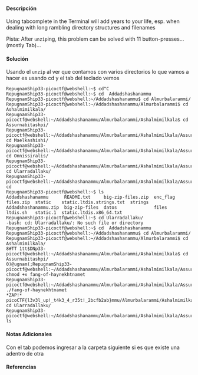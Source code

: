 #### Descripción
Using tabcomplete in the Terminal will add years to your life, esp. when dealing with long rambling directory structures and filenames

Pista: After `unzip`ing, this problem can be solved with 11 button-presses...(mostly Tab)...

#### Solución 
Usando el `unzip` al ver que contamos con varios directorios lo que vamos a hacer es usando cd y el tab del teclado vemos

```
RepugnamShip33-picoctf@webshell:~$ cd^C
RepugnamShip33-picoctf@webshell:~$ cd  Addadshashanammu
RepugnamShip33-picoctf@webshell:~/Addadshashanammu$ cd Almurbalarammi/
RepugnamShip33-picoctf@webshell:~/Addadshashanammu/Almurbalarammi$ cd Ashalmimilkala/
RepugnamShip33-picoctf@webshell:~/Addadshashanammu/Almurbalarammi/Ashalmimilkala$ cd Assurnabitashpi/
RepugnamShip33-picoctf@webshell:~/Addadshashanammu/Almurbalarammi/Ashalmimilkala/Assurnabitashpi$ cd Maelkashishi/
RepugnamShip33-picoctf@webshell:~/Addadshashanammu/Almurbalarammi/Ashalmimilkala/Assurnabitashpi/Maelkashishi$ cd Onnissiralis/
RepugnamShip33-picoctf@webshell:~/Addadshashanammu/Almurbalarammi/Ashalmimilkala/Assurnabitashpi/Maelkashishi/Onnissiralis$ cd Ularradallaku/
RepugnamShip33-picoctf@webshell:~/Addadshashanammu/Almurbalarammi/Ashalmimilkala/Assurnabitashpi/Maelkashishi/Onnissiralis/Ularradallaku$ cd 
RepugnamShip33-picoctf@webshell:~$ ls
Addadshashanammu      README.txt     big-zip-files.zip  enc_flag  files.zip  static    static.ltdis.strings.txt  strings
Addadshashanammu.zip  big-zip-files  datos              files     ltdis.sh   static.1  static.ltdis.x86_64.txt
RepugnamShip33-picoctf@webshell:~$ cd Ularradallaku/
-bash: cd: Ularradallaku/: No such file or directory
RepugnamShip33-picoctf@webshell:~$ cd  Addadshashanammu
RepugnamShip33-picoctf@webshell:~/Addadshashanammu$ cd Almurbalarammi/  
RepugnamShip33-picoctf@webshell:~/Addadshashanammu/Almurbalarammi$ cd Ashalmimilkala/
8#TT 1tt$DNp33-picoctf@webshell:~/Addadshashanammu/Almurbalarammi/Ashalmimilkala$ cd Assurnabitashpi/
0)@ugnam(;RepugnamShip33-picoctf@webshell:~/Addadshashanammu/Almurbalarammi/Ashalmimilkala/Assurnabitashpi/Maelkashishi/Onnissiralis/Ularradallaku$ chmod +x fang-of-haynekhtnamet
RepugnamShip33-picoctf@webshell:~/Addadshashanammu/Almurbalarammi/Ashalmimilkala/Assurnabitashpi/Maelkashishi/Onnissiralis/Ularradallaku$ ./fang-of-haynekhtnamet
*ZAP!* picoCTF{l3v3l_up!_t4k3_4_r35t!_2bcfb2ab}mmu/Almurbalarammi/Ashalmimilkala/Assurnabitashpi/Maelkashishi/Onnissiralis$ cd Ularradallaku/
RepugnamShip33-picoctf@webshell:~/Addadshashanammu/Almurbalarammi/Ashalmimilkala/Assurnabitashpi/Maelkashishi/Onnissiralis/Ularradallaku$ ls 
```
#### Notas Adicionales

Con el tab podemos ingresar a la carpeta siguiente si es que existe una adentro de otra
#### Referencias
